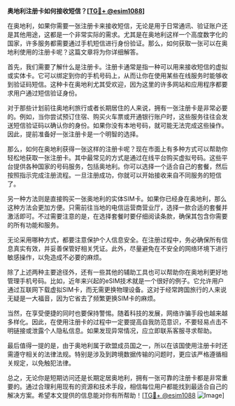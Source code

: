 **奥地利注册卡如何接收短信？[[TG💪+ @esim1088](https://t.me/s/esim1088)]**

在奥地利，如果你需要一张注册卡来接收短信，无论是用于日常通讯、验证账户还是其他用途，这都是一个非常实际的需求。尤其是在奥地利这样一个高度数字化的国家，许多服务都需要通过手机短信进行身份验证。那么，如何获取一张可以在奥地利使用的注册卡呢？这篇文章将为你详细解答。

首先，我们需要了解什么是注册卡。注册卡通常是指一种可以用来接收短信的虚拟或实体卡。它可以绑定到你的手机号码上，从而让你在使用某些在线服务时能够收到验证码短信。这种卡在奥地利尤其受欢迎，因为这里的许多网站和应用程序都要求用户通过短信验证身份。

对于那些计划前往奥地利旅行或者长期居住的人来说，拥有一张注册卡是非常必要的。例如，当你尝试预订住宿、购买火车票或开通银行账户时，这些服务往往会发送短信验证码以确认你的身份。如果你没有本地号码，就可能无法完成这些操作。因此，提前准备好一张注册卡是一个明智的选择。

那么，如何在奥地利获得一张这样的注册卡呢？现在市面上有多种方式可以帮助你轻松地获取一张注册卡。其中最常见的方式是通过在线平台购买虚拟号码。这些平台提供各种国家的号码服务，包括奥地利。你可以选择一个适合自己的套餐，然后按照指示完成注册流程。一旦注册成功，你就可以开始接收来自不同服务的短信了。

另一种方法则是直接购买一张奥地利的实体SIM卡。如果你已经身在奥地利，那么这种方法会更加方便。只需前往当地的电信运营商营业厅，选择一款合适的套餐并激活即可。不过需要注意的是，在选择套餐时要仔细阅读条款，确保其包含你需要的所有功能和服务。

无论采用哪种方式，都要注意保护个人信息安全。在注册过程中，务必确保所有信息真实有效，并妥善保管好相关凭证。此外，尽量避免在不安全的网络环境下进行敏感操作，以免造成不必要的麻烦。

除了上述两种主要途径外，还有一些其他的辅助工具也可以帮助你在奥地利更好地管理手机号码。比如，近年来兴起的eSIM技术就是一个很好的例子。它允许用户通过互联网下载虚拟SIM卡，而无需更换物理设备。这对于经常跨国旅行的人来说无疑是一大福音，因为它省去了频繁更换SIM卡的麻烦。

当然，在享受便捷的同时也要保持警惕。随着科技的发展，网络诈骗手段也越来越多样化。因此，在使用注册卡的过程中一定要提高自我防范意识，不要轻易点击不明链接或泄露个人隐私信息。如果发现异常情况，应立即联系客服寻求帮助。

最后值得一提的是，由于奥地利属于欧盟成员国之一，所以在该国使用注册卡时还需遵守相关的法律法规。特别是涉及到跨境数据传输的问题时，更应该严格遵循相关规定，以免触犯法律。

总之，无论你是短期访问还是长期定居奥地利，拥有一张可靠的注册卡都是非常重要的。通过合理利用现有的资源和技术手段，相信每位用户都能找到最适合自己的解决方案。希望本文提供的信息能对你有所帮助！[[TG💪+ @esim1088](https://t.me/s/esim1088) ![Image](https://i.postimg.cc/4NQfJmqS/Snipaste-2025-05-13-00-14-12.png)]